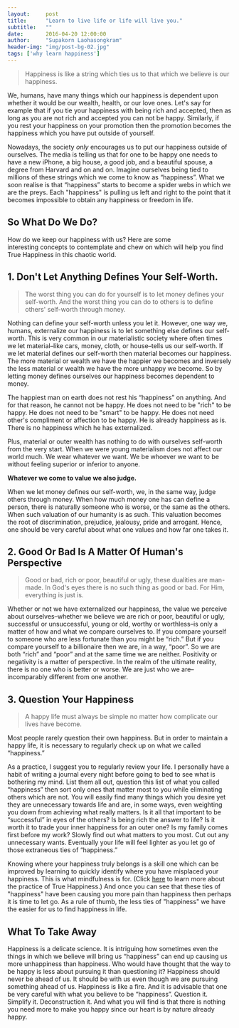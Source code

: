 ```yaml
---
layout:     post
title:      "Learn to live life or life will live you."
subtitle:   ""
date:       2016-04-20 12:00:00
author:     "Supakorn Laohasongkram"
header-img: "img/post-bg-02.jpg"
tags: ['why learn happiness']
---
```


<blockquote>Happiness is like a string which ties us to that which we believe is our happiness.</blockquote>
We, humans, have many things which our happiness is dependent upon whether it would be our wealth, health, or our love ones. Let's say for example that if you tie your happiness with being rich and accepted, then as long as you are not rich and accepted you can not be happy. Similarly, if you rest your happiness on your promotion then the promotion becomes the happiness which you have put outside of yourself.

Nowadays, the society <em>only</em> encourages us to put our happiness outside of ourselves. The media is telling us that for one to be happy one needs to have a new iPhone, a big house, a good job, and a beautiful spouse, a degree from Harvard and on and on. Imagine ourselves being tied to millions of these strings which we come to know as “happiness”. What we soon realise is that “happiness” starts to become a spider webs in which we are the preys. Each "happiness" is pulling us left and right to the point that it becomes impossible to obtain any happiness or freedom in life.
<h2 class="section-heading capitalized">So What Do We Do?</h2>
How do we keep our happiness with us? Here are some interesting concepts to contemplate and chew on which will help you find True Happiness in this chaotic world.
<h2 class="section-heading">1. Don't Let Anything Defines Your Self-Worth.</h2>
<blockquote>The worst thing you can do for yourself is to let money defines your self-worth. And the worst thing you can do to others is to define others' self-worth through money.</blockquote>
Nothing can define your self-worth unless you let it. However, one way we, humans, externalize our happiness is to let something else defines our self-worth. This is very common in our materialistic society where often times we let material–like cars, money, cloth, or house–tells us our self-worth. If we let material defines our self-worth then material becomes our happiness. The more material or wealth we have the happier we becomes and inversely the less material or wealth we have the more unhappy we become. So by letting money defines ourselves our happiness becomes dependent to money.

The happiest man on earth does not rest his “happiness” on anything. And for that reason, he cannot not be happy. He does not need to be "rich" to be happy. He does not need to be "smart" to be happy. He does not need other's compliment or affection to be happy. He is already happiness as is. There is no happiness which he has externalized.

Plus, material or outer wealth has nothing to do with ourselves self-worth from the very start. When we were young materialism does not affect our world much. We wear whatever we want. We be whoever we want to be without feeling superior or inferior to anyone.

<strong>Whatever we come to value we also judge.</strong>

When we let money defines our self-worth, we, in the same way, judge others through money. When how much money one has can define a person, there is naturally someone who is worse, or the same as the others. When such valuation of our humanity is as such. This valuation becomes the root of discrimination, prejudice, jealousy, pride and arrogant. Hence, one should be very careful about what one values and how far one takes it.
<h2 class="section-heading capitalized">2. Good Or Bad Is A Matter Of Human's Perspective</h2>
<blockquote>Good or bad, rich or poor, beautiful or ugly, these dualities are man-made. In God's eyes there is no such thing as good or bad. For Him, everything is just is.</blockquote>
Whether or not we have externalized our happiness, the value we perceive about ourselves–whether we believe we are rich or poor, beautiful or ugly, successful or unsuccessful, young or old, worthy or worthless–is only a matter of how and what we compare ourselves to. If you compare yourself to someone who are less fortunate than you might be “rich.” But if you compare yourself to a billionaire then we are, in a way, “poor”. So we are both “rich” and “poor” and at the same time we are neither. Positivity or negativity is a matter of perspective. In the realm of the ultimate reality, there is no one who is better or worse. We are just who we are–incomparably different from one another.
<h2 class="section-heading">3. Question Your Happiness</h2>
<blockquote>A happy life must always be simple no matter how complicate our lives have become.</blockquote>
Most people rarely question their own happiness. But in order to maintain a happy life, it is necessary to regularly check up on what we called “happiness.”

As a practice, I suggest you to regularly review your life. I personally have a habit of writing a journal every night before going to bed to see what is bothering my mind. List them all out, question this list of what you called “happiness” then sort only ones that matter most to you while eliminating others which are not. You will easily find many things which you desire yet they are unnecessary towards life and are, in some ways, even weighting you down from achieving what really matters. Is it all that important to be “successful” in eyes of the others? Is being rich the answer to life? Is it worth it to trade your inner happiness for an outer one? Is my family comes first before my work? Slowly find out what matters to you most. Cut out any unnecessary wants. Eventually your life will feel lighter as you let go of those extraneous ties of “happiness.”

Knowing where your happiness truly belongs is a skill one which can be improved by learning to quickly identify where you have misplaced your happiness. This is what mindfulness is for. (Click <a href="http://true-happiness.github.io/tags/true-happiness-essential/">here</a> to learn more about the practice of True Happiness.) And once you can see that these ties of "happiness" have been causing you more pain than happiness then perhaps it is time to let go. As a rule of thumb, the less ties of "happiness" we have the easier for us to find happiness in life.
<h2 class="section-heading">What To Take Away</h2>
Happiness is a delicate science. It is intriguing how sometimes even the things in which we believe will bring us “happiness” can end up causing us more unhappiness than happiness. Who would have thought that the way to be happy is less about pursuing it than questioning it? Happiness should never be ahead of us. It should be with us even though we are pursuing something ahead of us. Happiness is like a fire. And it is advisable that one be very careful with what you believe to be “happiness”. Question it. Simplify it. Deconstruction it. And what you will find is that there is nothing you need more to make you happy since our heart is by nature already happy.